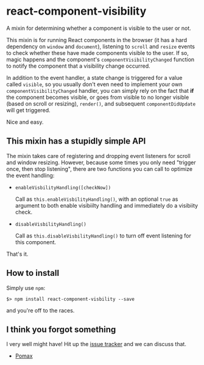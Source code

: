 react-component-visibility
===

A mixin for determining whether a component is visible to the user or not.

This mixin is for running React components in the browser (it has a hard
dependency on `window` and `document`), listening to `scroll` and `resize`
events to check whether these have made components visible to the user. If
so, magic happens and the component's `componentVisibilityChanged` function
to notify the component that a visibility change occurred.

In addition to the event handler, a state change is triggered for a value
called `visible`, so you usually don't even need to implement your own
`componentVisibilityChanged` handler, you can simply rely on the fact that
**if** the component becomes visible, or goes from visible to no longer
visible (based on scroll or resizing), `render()`, and subsequent
`componentDidUpdate` will get triggered.

Nice and easy.

This mixin has a stupidly simple API
---

The mixin takes care of registering and dropping event listeners for scroll
and window resizing. However, because some times you only need "trigger once,
then stop listening", there are two functions you can call to optimize the
event handling:

- `enableVisbilityHandling([checkNow])`

  Call as `this.enableVisbilityHandling()`, with an optional `true` as argument
  to both enable visibiilty handling and immediately do a visibiity check.

- `disableVisbilityHandling()`

  Call as `this.disableVisbilityHandling()` to turn off event listening for
  this component.

That's it.

How to install
---

Simply use `npm`:

```
$> npm install react-component-visbility --save
```

and you're off to the races.

I think you forgot something
---

I very well might have! Hit up the [issue tracker](https://github.com/Pomax/react-component-visibility/issues) and we can discuss that.

- [Pomax](http://twitter.com/TheRealPomax)
